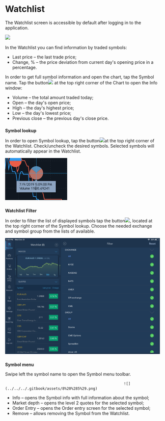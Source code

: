 # Watchlist


The Watchlist screen is accessible by default after logging in to the application.

![](../../../.gitbook/assets/img_1582.PNG)


In the Watchlist you can find information by traded symbols:

* Last price – the last trade price;
* Change, % – the price deviation from current day's opening price in a percentage.

In order to get full symbol information and open the chart, tap the Symbol name. Tap the button![](../../../.gitbook/assets/2.jpg)
at the top right corner of the Chart to open the Info window:

* Volume – the total amount traded today;
* Open – the day's open price;
* High – the day's highest price;
* Low – the day's lowest price;
* Previous close – the previous day's close price.

### 
**Symbol lookup** 

In order to open Symbol lookup, tap the button![](../../../.gitbook/assets/4.jpg)at the top right corner of the Watchlist. Check/uncheck the desired symbols. Selected symbols will automatically appear in the Watchlist.

![](../../../.gitbook/assets/5.png)

### 
**Watchlist Filter** 

In order to filter the list of displayed symbols tap the button![](../../../.gitbook/assets/6.jpg), 
located at the top right corner of the Symbol lookup. Choose the needed exchange and symbol group from the lists of available.

![](../../../.gitbook/assets/7%20%284%29.png)

### 
**Symbol menu**

Swipe left the symbol name to open the Symbol menu toolbar.

                                                          ![](../../../.gitbook/assets/8%20%285%29.png) 

* Info – opens the Symbol info with full information about the symbol;
* Market depth – opens the level 2 quotes for the selected symbol;
* Order Entry – opens the Order entry screen for the selected symbol;
* Remove – allows removing the Symbol from the Watchlist.




